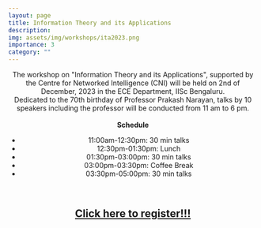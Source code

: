 ```yaml
---
layout: page
title: Information Theory and its Applications
description:
img: assets/img/workshops/ita2023.png
importance: 3
category: ""
---
```

<center>
<article>
    The workshop on "Information Theory and its Applications", supported by the Centre for Networked Intelligence (CNI) will be held on 2nd of December, 2023 in the ECE Department, IISc Bengaluru. 
 <br>
 Dedicated to the 70th birthday of Professor Prakash Narayan, talks by 10 speakers including the professor will be conducted from 11 am to 6 pm.
</article>

<br>
<div>
<b>Schedule</b>
 
 - 11:00am-12:30pm: 30 min talks
 - 12:30pm-01:30pm: Lunch
 - 01:30pm-03:00pm: 30 min talks
 - 03:00pm-03:30pm: Coffee Break
 - 03:30pm-05:00pm: 30 min talks
 
</div>

<br>
<a href="https://forms.office.com/r/j7BW3SPeEn"><h2>Click here to register!!!</h2></a>


</center>
